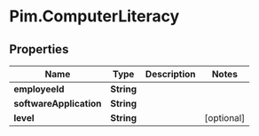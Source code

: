 # Pim.ComputerLiteracy

## Properties

Name | Type | Description | Notes
------------ | ------------- | ------------- | -------------
**employeeId** | **String** |  | 
**softwareApplication** | **String** |  | 
**level** | **String** |  | [optional] 


